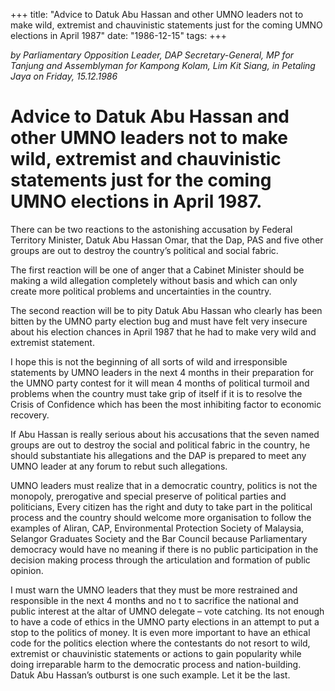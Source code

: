 +++ 
title: "Advice to Datuk Abu Hassan and other UMNO leaders not to make wild, extremist and chauvinistic statements just for the coming UMNO elections in April 1987"
date: "1986-12-15"
tags:
+++

_by Parliamentary Opposition Leader, DAP Secretary-General, MP for Tanjung and Assemblyman for Kampong Kolam, Lim Kit Siang, in Petaling Jaya on Friday, 15.12.1986_

# Advice to Datuk Abu Hassan and other UMNO leaders not to make wild, extremist and chauvinistic statements just for the coming UMNO elections in April 1987.

There can be two reactions to the astonishing accusation by Federal Territory Minister, Datuk Abu Hassan Omar, that the Dap, PAS and five other groups are out to destroy the country’s political and social fabric.</u>

The first reaction will be one of anger that a Cabinet Minister should be making a wild allegation completely without basis and which can only create more political problems and uncertainties in the country.

The second reaction will be to pity Datuk Abu Hassan who clearly has been bitten by the UMNO party election bug and must have felt very insecure about his election chances in April 1987 that he had to make very wild and extremist statement.

I hope this is not the beginning of all sorts of wild and irresponsible statements by UMNO leaders in the next 4 months in their preparation for the UMNO party contest for it will mean 4 months of political turmoil and problems when the country must take grip of itself if it is to resolve the Crisis of Confidence which has been the most inhibiting factor to economic recovery.

If Abu Hassan is really serious about his accusations that the seven named groups are out to destroy the social and political fabric in the country, he should substantiate his allegations and the DAP is prepared to meet any UMNO leader at any forum to rebut such allegations.

UMNO leaders must realize that in a democratic country, politics is not the monopoly, prerogative and special preserve of political parties and politicians, Every citizen has the right and duty to take part in the political process and the country should welcome more organisation to follow the examples of Aliran, CAP, Environmental Protection Society of Malaysia, Selangor Graduates Society and the 
Bar Council because Parliamentary democracy would have no meaning if there is no public participation in the decision making process through the articulation and formation of public opinion.

I must warn the UMNO leaders that they must be more restrained and responsible in the next 4 months and no t to sacrifice the national and public interest at the altar of UMNO delegate – vote catching. Its not enough to have a code of ethics in the UMNO party elections in an attempt to put a stop to the politics of money. It is even more important to have an ethical code for the politics election where the contestants do not resort to wild, extremist or chauvinistic statements or actions to gain popularity while doing irreparable harm to the democratic process and nation-building. Datuk Abu Hassan’s outburst is one such example. Let it be the last.
 
